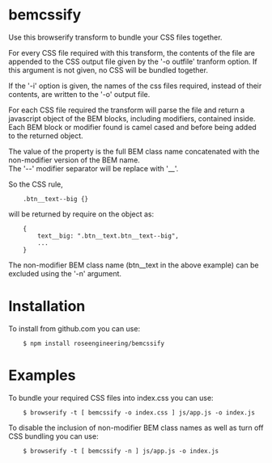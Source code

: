 

bemcssify
==========

Use this browserify transform to bundle your CSS files together.

For every CSS file required with this transform, the contents of the 
file are appended to the CSS output file given by the '-o outfile' 
tranform option.   If this argument is not given, no CSS will be bundled together.  

If the '-i' option is given, the names of the css files required,
instead of their contents, are written to the '-o' output file. 

For each CSS file required the transform will parse 
the file and return a javascript object of the BEM blocks, 
including modifiers, contained inside.  Each BEM block or modifier found 
is camel cased and before being added to the returned object.  

The value of the property is the full BEM class name 
concatenated with the non-modifier version of the BEM name.  
The '--' modifier  separator will be replace with '__'.

So the CSS rule,

```
    .btn__text--big {}
```

will be returned by require on the object as:

```
    {
        text__big: ".btn__text.btn__text--big",
        ...
    }
```

The non-modifier BEM class name (btn__text in the above example) 
can be excluded using the '-n' argument.

Installation
=============

To install from github.com you can use:

```
    $ npm install roseengineering/bemcssify
```

Examples
===========

To bundle your required CSS files into index.css you can use:

```
    $ browserify -t [ bemcssify -o index.css ] js/app.js -o index.js
```

To disable the inclusion of non-modifier BEM class names as
well as turn off CSS bundling you can use:

```
    $ browserify -t [ bemcssify -n ] js/app.js -o index.js
```



